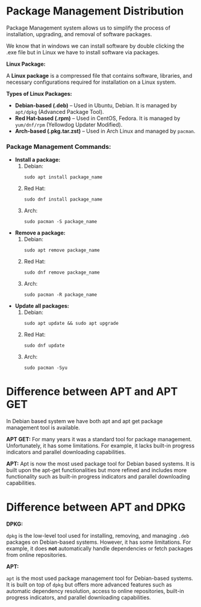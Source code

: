 # Package Management Distribution

Package Management system allows us to simplify the process of installation, upgrading, and removal of software packages.

We know that in windows we can install software by double clicking the .exe file but in Linux we have to install software via packages.  

**Linux Package:**

A **Linux package** is a compressed file that contains software, libraries, and necessary configurations required for installation on a Linux system.

**Types of Linux Packages:**

- **Debian-based (.deb)** – Used in Ubuntu, Debian. It is managed by `apt/dpkg` (Advanced Package Tool).
- **Red Hat-based (.rpm)** – Used in CentOS, Fedora. It is managed by `yum/dnf/rpm` (Yellowdog Updater Modified).
- **Arch-based (.pkg.tar.zst)** – Used in Arch Linux and managed by `pacman`.

### **Package Management Commands:**

- **Install a package:**
    1. Debian:
       ```
       sudo apt install package_name
       ```
    2. Red Hat:
       ```
       sudo dnf install package_name
       ```
    3. Arch:
       ```
       sudo pacman -S package_name
       ```
- **Remove a package:**
    1. Debian:
       ```
       sudo apt remove package_name
       ```
    2. Red Hat:
       ```
       sudo dnf remove package_name
       ```
    3. Arch:
       ```
       sudo pacman -R package_name
       ```
- **Update all packages:**
    1. Debian:
       ```
       sudo apt update && sudo apt upgrade
       ```
    2. Red Hat:
       ```
       sudo dnf update
       ```
    3. Arch:
       ```
       sudo pacman -Syu
       ```

# Difference between APT and APT GET

In Debian based system we have both apt and apt get package management tool is available. 

**APT GET:** For many years it was a standard tool for package management. Unfortunately, it has some limitations. For example, it lacks built-in progress indicators and parallel downloading capabilities.

**APT:** Apt is now the most used package tool for Debian based systems. It is built upon the apt-get functionalities but more refined and includes more functionality such as built-in progress indicators and parallel downloading capabilities.

# Difference between APT and **DPKG**

**DPKG:**

`dpkg` is the low-level tool used for installing, removing, and managing `.deb` packages on Debian-based systems. However, it has some limitations. For example, it does **not** automatically handle dependencies or fetch packages from online repositories.

**APT:**

`apt` is the most used package management tool for Debian-based systems. It is built on top of `dpkg` but offers more advanced features such as automatic dependency resolution, access to online repositories, built-in progress indicators, and parallel downloading capabilities.
